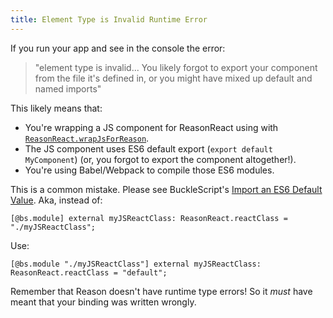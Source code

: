 ```yaml
---
title: Element Type is Invalid Runtime Error
---
```


If you run your app and see in the console the error:

> "element type is invalid... You likely forgot to export your component from the file it's defined in, or you might have mixed up default and named imports"

This likely means that:

- You're wrapping a JS component for ReasonReact using with [`ReasonReact.wrapJsForReason`](interop.md#reasonreact-using-reactjs).
- The JS component uses ES6 default export (`export default MyComponent`) (or, you forgot to export the component altogether!).
- You're using Babel/Webpack to compile those ES6 modules.

This is a common mistake. Please see BuckleScript's [Import an ES6 Default Value](https://bucklescript.github.io/docs/en/import-export.html#import-an-es6-default-value). Aka, instead of:

```reason
[@bs.module] external myJSReactClass: ReasonReact.reactClass = "./myJSReactClass";
```

Use:

```reason
[@bs.module "./myJSReactClass"] external myJSReactClass: ReasonReact.reactClass = "default";
```

Remember that Reason doesn't have runtime type errors! So it _must_ have meant that your binding was written wrongly.
